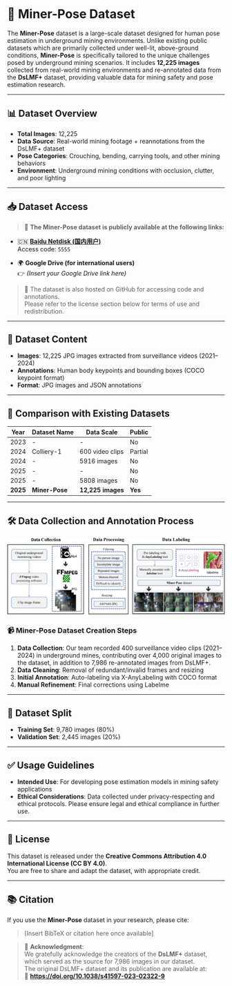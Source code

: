 # 🧱 Miner-Pose Dataset

The **Miner-Pose** dataset is a large-scale dataset designed for human pose estimation in underground mining environments. Unlike existing public datasets which are primarily collected under well-lit, above-ground conditions, **Miner-Pose** is specifically tailored to the unique challenges posed by underground mining scenarios. It includes **12,225 images** collected from real-world mining environments and re-annotated data from the **DsLMF+** dataset, providing valuable data for mining safety and pose estimation research.

---

## 📊 Dataset Overview

- **Total Images**: 12,225
- **Data Source**: Real-world mining footage + reannotations from the DsLMF+ dataset
- **Pose Categories**: Crouching, bending, carrying tools, and other mining behaviors
- **Environment**: Underground mining conditions with occlusion, clutter, and poor lighting

---

## 📥 Dataset Access

> 🔗 **The Miner-Pose dataset is publicly available at the following links:**

- 🇨🇳 **[Baidu Netdisk (国内用户)](https://pan.baidu.com/s/1_otJGyCM1NCT3RBdsO-N0w?pwd=5555)**  
  Access code: `5555`

- 🌍 **Google Drive (for international users)**  
  👉 *(Insert your Google Drive link here)*

> 📝 The dataset is also hosted on GitHub for accessing code and annotations.  
> Please refer to the license section below for terms of use and redistribution.

---

## 📁 Dataset Content

- **Images**: 12,225 JPG images extracted from surveillance videos (2021–2024)
- **Annotations**: Human body keypoints and bounding boxes (COCO keypoint format)
- **Format**: JPG images and JSON annotations

---

## 📌 Comparison with Existing Datasets

| Year | Dataset Name | Data Scale       | Public |
|------|--------------|------------------|--------|
| 2023 | -            | -                | No     |
| 2024 | Colliery-1   | 600 video clips  | Partial |
| 2024 | -            | 5916 images      | No     |
| 2025 | -            | -                | No     |
| 2025 | -            | 5808 images      | No     |
| **2025** | **Miner-Pose** | **12,225 images** | **Yes** |

---

## 🛠️ Data Collection and Annotation Process

![Annotation Process](https://github.com/ITVR-lab/Miner-Pose/blob/main/process.png)

### 📹 Miner-Pose Dataset Creation Steps

1. **Data Collection**: Our team recorded 400 surveillance video clips (2021–2024) in underground mines, contributing over 4,000 original images to the dataset, in addition to 7,986 re-annotated images from DsLMF+.
2. **Data Cleaning**: Removal of redundant/invalid frames and resizing  
3. **Initial Annotation**: Auto-labeling via X-AnyLabeling with COCO format  
4. **Manual Refinement**: Final corrections using Labelme

---

## 🧪 Dataset Split

- **Training Set**: 9,780 images (80%)
- **Validation Set**: 2,445 images (20%)

---

## ✅ Usage Guidelines

- **Intended Use**: For developing pose estimation models in mining safety applications
- **Ethical Considerations**: Data collected under privacy-respecting and ethical protocols. Please ensure legal and ethical compliance in further use.

---

## 📄 License

This dataset is released under the **Creative Commons Attribution 4.0 International License (CC BY 4.0)**.  
You are free to share and adapt the dataset, with appropriate credit.

---

## 📚 Citation

If you use the **Miner-Pose** dataset in your research, please cite:

> [Insert BibTeX or citation here once available]

> 📝 **Acknowledgment**:  
> We gratefully acknowledge the creators of the **DsLMF+** dataset, which served as the source for 7,986 images in our dataset.  
> The original DsLMF+ dataset and its publication are available at:  
> 🔗 **https://doi.org/10.1038/s41597-023-02322-9**


